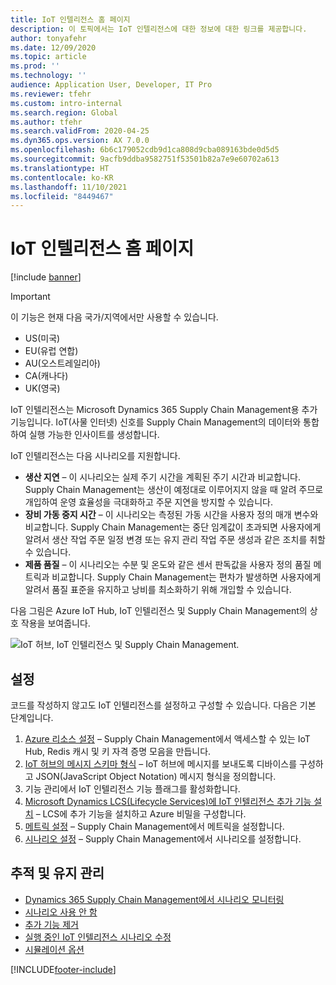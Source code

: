 ```yaml
---
title: IoT 인텔리전스 홈 페이지
description: 이 토픽에서는 IoT 인텔리전스에 대한 정보에 대한 링크를 제공합니다.
author: tonyafehr
ms.date: 12/09/2020
ms.topic: article
ms.prod: ''
ms.technology: ''
audience: Application User, Developer, IT Pro
ms.reviewer: tfehr
ms.custom: intro-internal
ms.search.region: Global
ms.author: tfehr
ms.search.validFrom: 2020-04-25
ms.dyn365.ops.version: AX 7.0.0
ms.openlocfilehash: 6b6c179052cdb9d1ca808d9cba089163bde0d5d5
ms.sourcegitcommit: 9acfb9ddba9582751f53501b82a7e9e60702a613
ms.translationtype: HT
ms.contentlocale: ko-KR
ms.lasthandoff: 11/10/2021
ms.locfileid: "8449467"
---
```

# <a name="iot-intelligence-home-page"></a>IoT 인텔리전스 홈 페이지

[!include [banner](../../includes/banner.md)]

> [!IMPORTANT]
> 이 기능은 현재 다음 국가/지역에서만 사용할 수 있습니다.
>
> - US(미국)
> - EU(유럽 연합)
> - AU(오스트레일리아)
> - CA(캐나다)
> - UK(영국)

IoT 인텔리전스는 Microsoft Dynamics 365 Supply Chain Management용 추가 기능입니다. IoT(사물 인터넷) 신호를 Supply Chain Management의 데이터와 통합하여 실행 가능한 인사이트를 생성합니다.

IoT 인텔리전스는 다음 시나리오를 지원합니다.

+ **생산 지연** – 이 시나리오는 실제 주기 시간을 계획된 주기 시간과 비교합니다. Supply Chain Management는 생산이 예정대로 이루어지지 않을 때 알려 주므로 개입하여 운영 효율성을 극대화하고 주문 지연을 방지할 수 있습니다.
+ **장비 가동 중지 시간** – 이 시나리오는 측정된 가동 시간을 사용자 정의 매개 변수와 비교합니다. Supply Chain Management는 중단 임계값이 초과되면 사용자에게 알려서 생산 작업 주문 일정 변경 또는 유지 관리 작업 주문 생성과 같은 조치를 취할 수 있습니다.
+ **제품 품질** – 이 시나리오는 수분 및 온도와 같은 센서 판독값을 사용자 정의 품질 메트릭과 비교합니다. Supply Chain Management는 편차가 발생하면 사용자에게 알려서 품질 표준을 유지하고 낭비를 최소화하기 위해 개입할 수 있습니다.

다음 그림은 Azure IoT Hub, IoT 인텔리전스 및 Supply Chain Management의 상호 작용을 보여줍니다.

![IoT 허브, IoT 인텔리전스 및 Supply Chain Management.](media/iot_intelligence.png)

## <a name="setup"></a>설정

코드를 작성하지 않고도 IoT 인텔리전스를 설정하고 구성할 수 있습니다. 다음은 기본 단계입니다.

1. [Azure 리소스 설정](iot-azure-setup.md) – Supply Chain Management에서 액세스할 수 있는 IoT Hub, Redis 캐시 및 키 자격 증명 모음을 만듭니다.
2. [IoT 허브의 메시지 스키마 형식](iot-schema-format.md) – IoT 허브에 메시지를 보내도록 디바이스를 구성하고 JSON(JavaScript Object Notation) 메시지 형식을 정의합니다.
3. 기능 관리에서 IoT 인텔리전스 기능 플래그를 활성화합니다. 
4. [Microsoft Dynamics LCS(Lifecycle Services)에 IoT 인텔리전스 추가 기능 설치](iot-lcs-setup.md) – LCS에 추가 기능을 설치하고 Azure 비밀을 구성합니다.
5. [메트릭 설정](iot-metrics-setup.md) – Supply Chain Management에서 메트릭을 설정합니다.
6. [시나리오 설정](iot-scenario-setup.md) – Supply Chain Management에서 시나리오를 설정합니다.

## <a name="tracking-and-maintenance"></a>추적 및 유지 관리

+ [Dynamics 365 Supply Chain Management에서 시나리오 모니터링](iot-management.md#monitor-scenarios)
+ [시나리오 사용 안 함](iot-scenario-setup.md#disable-a-scenario)
+ [추가 기능 제거](iot-lcs-setup.md#uninstall-addin)
+ [실행 중인 IoT 인텔리전스 시나리오 수정](iot-management.md#modify-a-running-iot-intelligence-scenario)
+ [시뮬레이션 옵션](iot-management.md#simulation-options)


[!INCLUDE[footer-include](../../includes/footer-banner.md)]